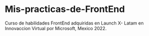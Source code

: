 # Mis-practicas-de-FrontEnd
Curso de habilidades FrontEnd adquiridas en Launch X- Latam en Innovaccion Virtual por Microsoft, Mexico 2022. 
